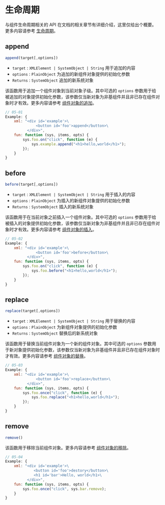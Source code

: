 # 生命周期

与组件生命周期相关的 API 在文档的相关章节有详细介绍，这里仅给出个概要。更多内容请参考 [生命周期](/docs#生命周期)。

## append

```js
append(target[,options])
```

- `target` : `XMLElement | SystemObject | String` 用于追加的内容
- `options` : `PlainObject` 为追加的新组件对象提供的初始化参数
- `Returns` : `SystemObject` 追加的新系统对象

该函数用于追加一个组件对象到当前对象子级。其中可选的 `options` 参数用于给被追加的对象提供初始化参数，该参数仅当新对象为非基组件并且非已存在组件对象时才有效。更多内容请参考 [组件对象的追加](/docs#生命周期-组件对象的追加)。

```js
// 05-01
Example: {
    xml: "<div id='example'>\
              <button id='foo'>append</button>\
          </div>",
    fun: function (sys, items, opts) {
        sys.foo.on("click", function (e) {
            sys.example.append("<h1>hello,world</h1>");
        });
    }
}
```

## before

```js
before(target[,options])
```

- `target` : `XMLElement | SystemObject | String` 用于插入的内容
- `options` : `PlainObject` 为插入的新组件对象提供的初始化参数
- `Returns` : `SystemObject` 插入的新系统对象

该函数用于在当前对象之前插入一个组件对象。其中可选的 `options` 参数用于给被插入的对象提供初始化参数，该参数仅当新对象为非基组件并且非已存在组件对象时才有效。更多内容请参考 [组件对象的插入](/docs#生命周期-组件对象的插入)。

```js
// 05-02
Example: {
    xml: "<div id='example'>\
              <button id='foo'>before</button>\
          </div>",
    fun: function (sys, items, opts) {
        sys.foo.on("click", function (e) {
            sys.foo.before("<h1>hello,world</h1>");
        });
    }
}
```

## replace

```js
replace(target[,options])
```

- `target` : `XMLElement | SystemObject | String` 用于替换的内容
- `options` : `PlainObject` 为新组件对象提供的初始化参数
- `Returns` : `SystemObject` 替换后的新系统对象

该函数用于替换当前组件对象为一个新的组件对象。其中可选的 `options` 参数用于新对象提供初始化参数，该参数仅当新对象为非基组件并且非已存在组件对象时才有效。更多内容请参考 [组件对象的替换](/docs#生命周期-组件对象的替换)。

```js
// 05-03
Example: {
    xml: "<div id='example'>\
              <button id='foo'>replace</button>\
          </div>",
    fun: function (sys, items, opts) {
        sys.foo.once("click", function (e) {
            sys.foo.replace("<h1>hello,world</h1>");
        });
    }
}
```

## remove

```js
remove()
```

该函数用于移除当前组件对象。更多内容请参考 [组件对象的移除](/docs#生命周期-组件对象的移除)。

```js
// 05-04
Example: {
    xml: "<div id='example'>\
             <button id='foo'>destory</button>\
             <h1 id='bar'>Hello, world</h1>\
          </div>",
    fun: function (sys, items, opts) {
        sys.foo.once("click", sys.bar.remove);
    }
}
```